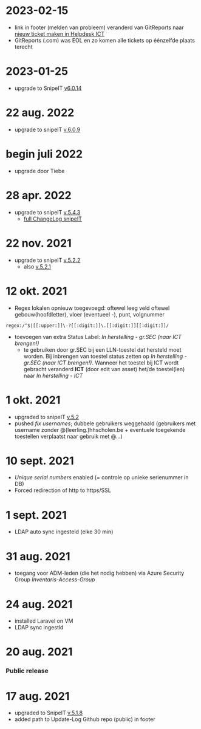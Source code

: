 # 2023-02-15
- link in footer (melden van probleem) veranderd van GitReports naar [nieuw ticket maken in Helpdesk ICT](https://hhscholen.freshdesk.com/support/tickets/new)
-   GitReports (.com) was EOL en zo komen alle tickets op éénzelfde plaats terecht
# 2023-01-25 
- upgrade to SnipeIT [v6.0.14](https://github.com/snipe/snipe-it/releases/tag/v6.0.14)

# 22 aug. 2022
- upgrade to snipeIT [v.6.0.9](https://github.com/snipe/snipe-it/releases/tag/v6.0.9)

# begin juli 2022
- upgrade door Tiebe

# 28 apr. 2022
- upgrade to snipeIT [v.5.4.3](https://github.com/snipe/snipe-it/releases/tag/v5.4.3)
    - [full ChangeLog snipeIT](https://github.com/snipe/snipe-it/compare/v5.2.0...v5.4.3)

# 22 nov. 2021
- upgrade to snipeIT [v.5.2.2](https://github.com/snipe/snipe-it/releases/tag/v5.3.2)
    - also [v.5.2.1](https://github.com/snipe/snipe-it/releases/tag/v5.3.0)

# 12 okt. 2021
- Regex lokalen opnieuw toegevoegd: oftewel leeg veld oftewel gebouw(hoofdletter), vloer (eventueel -), punt, volgnummer
```
regex:/^$|[[:upper:]]\-?[[:digit:]]\.[[:digit:]][[:digit:]]/
```
- toevoegen van extra Status Label: _In herstelling - gr.SEC (naar ICT brengen!)_
    - te gebruiken door gr.SEC bij een LLN-toestel dat hersteld moet worden. Bij inbrengen van toestel status zetten op _In herstelling - gr.SEC (naar ICT brengen!)_. Wanneer het toestel bij ICT wordt gebracht veranderd **ICT** (door edit van asset) het/de toestel(len) naar _In herstelling - ICT_

# 1 okt. 2021
- upgraded to snipeIT [v.5.2](https://github.com/snipe/snipe-it/releases/tag/v5.2.0)
- pushed _fix usernames_; dubbele gebruikers weggehaald (gebruikers met username zonder @(leerling.)hhscholen.be + eventuele toegekende toestellen verplaatst naar gebruik met @...)

# 10 sept. 2021
- _Unique serial numbers_ enabled (= controle op unieke serienummer in DB)
- Forced redirection of http to https/SSL

# 1 sept. 2021
- LDAP auto sync ingesteld (elke 30 min)

# 31 aug. 2021
- toegang voor ADM-leden (die het nodig hebben) via Azure Security Group *Inventaris-Access-Group*

# 24 aug. 2021
- installed Laravel on VM
- LDAP sync ingestld
# 20 aug. 2021
### Public release

# 17 aug. 2021
- upgraded to SnipeIT [v.5.1.8](https://github.com/snipe/snipe-it/releases/tag/v5.1.8)
- added path to Update-Log Github repo (public) in footer
